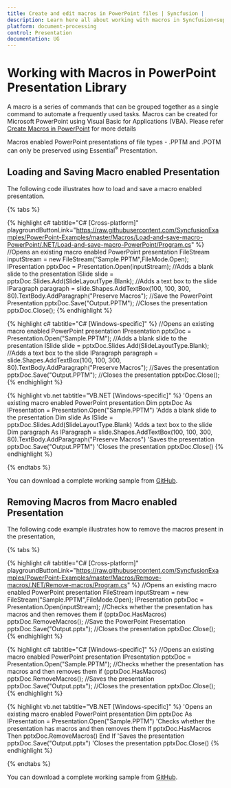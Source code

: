```yaml
---
title: Create and edit macros in PowerPoint files | Syncfusion |
description: Learn here all about working with macros in Syncfusion<sup>&reg;</sup> Essential<sup>&reg;</sup> PowerPoint Presentation Library and more.
platform: document-processing
control: Presentation
documentation: UG
---
```

# Working with Macros in PowerPoint Presentation Library

A macro is a series of commands that can be grouped together as a single command to automate a frequently used tasks. Macros can be created for Microsoft PowerPoint using Visual Basic for Applications (VBA). Please refer [Create Macros in PowerPoint](https://support.office.com/en-us/article/Create-a-macro-in-PowerPoint-5b07aff6-4dc9-462f-8fc9-66b4c5344e7e?ui=en-US&rs=en-US&ad=US) for more details

Macros enabled PowerPoint presentations of file types - .PPTM and .POTM can only be preserved using Essential<sup>&reg;</sup> Presentation.

## Loading and Saving Macro enabled Presentation

The following code illustrates how to load and save a macro enabled presentation.

{% tabs %}

{% highlight c# tabtitle="C# [Cross-platform]" playgroundButtonLink="https://raw.githubusercontent.com/SyncfusionExamples/PowerPoint-Examples/master/Macros/Load-and-save-macro-PowerPoint/.NET/Load-and-save-macro-PowerPoint/Program.cs" %}
//Opens an existing macro enabled PowerPoint presentation
FileStream inputStream = new FileStream("Sample.PPTM",FileMode.Open);
IPresentation pptxDoc = Presentation.Open(inputStream);
//Adds a blank slide to the presentation
ISlide slide = pptxDoc.Slides.Add(SlideLayoutType.Blank);
//Adds a text box to the slide
IParagraph paragraph = slide.Shapes.AddTextBox(100, 100, 300, 80).TextBody.AddParagraph("Preserve Macros");
//Save the PowerPoint Presentation
pptxDoc.Save("Output.PPTM");
//Closes the presentation
pptxDoc.Close();
{% endhighlight %}

{% highlight c# tabtitle="C# [Windows-specific]" %}
//Opens an existing macro enabled PowerPoint presentation
IPresentation pptxDoc = Presentation.Open("Sample.PPTM");
//Adds a blank slide to the presentation
ISlide slide = pptxDoc.Slides.Add(SlideLayoutType.Blank);
//Adds a text box to the slide
IParagraph paragraph = slide.Shapes.AddTextBox(100, 100, 300, 80).TextBody.AddParagraph("Preserve Macros");
//Saves the presentation
pptxDoc.Save("Output.PPTM");
//Closes the presentation
pptxDoc.Close();
{% endhighlight %}

{% highlight vb.net tabtitle="VB.NET [Windows-specific]" %}
'Opens an existing macro enabled PowerPoint presentation
Dim pptxDoc As IPresentation = Presentation.Open("Sample.PPTM")
'Adds a blank slide to the presentation
Dim slide As ISlide = pptxDoc.Slides.Add(SlideLayoutType.Blank)
'Adds a text box to the slide
Dim paragraph As IParagraph = slide.Shapes.AddTextBox(100, 100, 300, 80).TextBody.AddParagraph("Preserve Macros")
'Saves the presentation
pptxDoc.Save("Output.PPTM")
'Closes the presentation
pptxDoc.Close()
{% endhighlight %}

{% endtabs %}

You can download a complete working sample from [GitHub](https://github.com/SyncfusionExamples/PowerPoint-Examples/tree/master/Macros/Load-and-save-macro-PowerPoint).

## Removing Macros from Macro enabled Presentation

The following code example illustrates how to remove the macros present in the presentation,

{% tabs %}

{% highlight c# tabtitle="C# [Cross-platform]" playgroundButtonLink="https://raw.githubusercontent.com/SyncfusionExamples/PowerPoint-Examples/master/Macros/Remove-macros/.NET/Remove-macros/Program.cs" %}
//Opens an existing macro enabled PowerPoint presentation
FileStream inputStream = new FileStream("Sample.PPTM",FileMode.Open);
IPresentation pptxDoc = Presentation.Open(inputStream);
//Checks whether the presentation has macros and then removes them
if (pptxDoc.HasMacros)
    pptxDoc.RemoveMacros();
//Save the PowerPoint Presentation
pptxDoc.Save("Output.pptx");
//Closes the presentation
pptxDoc.Close();
{% endhighlight %}

{% highlight c# tabtitle="C# [Windows-specific]" %}
//Opens an existing macro enabled PowerPoint presentation
IPresentation pptxDoc = Presentation.Open("Sample.PPTM");
//Checks whether the presentation has macros and then removes them
if (pptxDoc.HasMacros)
    pptxDoc.RemoveMacros();
//Saves the presentation
pptxDoc.Save("Output.pptx");
//Closes the presentation
pptxDoc.Close();
{% endhighlight %}

{% highlight vb.net tabtitle="VB.NET [Windows-specific]" %}
'Opens an existing macro enabled PowerPoint presentation
Dim pptxDoc As IPresentation = Presentation.Open("Sample.PPTM")
'Checks whether the presentation has macros and then removes them
If pptxDoc.HasMacros Then
    pptxDoc.RemoveMacros()
End If
'Saves the presentation
pptxDoc.Save("Output.pptx")
'Closes the presentation
pptxDoc.Close()
{% endhighlight %}

{% endtabs %}

You can download a complete working sample from [GitHub](https://github.com/SyncfusionExamples/PowerPoint-Examples/tree/master/Macros/Remove-macros).